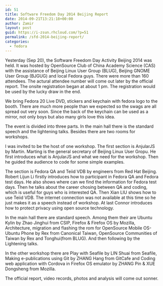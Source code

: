 ```yaml
---
id: 51
title: Software Freedom Day 2014 Beijing Report
date: 2014-09-21T13:21:18+00:00
author: Zamir
layout: post
guid: https://i-zsun.rhcloud.com/?p=51
permalink: /sfd-2014-beijing-report/
categories:
  - fedora
---
```

Yesterday (Sep 20), the Software Freedom Day Activity Beijing 2014 was held. It was hosted by OpenSource Club of China Academy Science (CAS) with the assistance of Beijing Linux User Group (BLUG), Beijing GNOME User Group (BJGUG) and local Fedora guys. There were more than 160 attendees. The actural attendee number will come out later by the official report. The onsite registration began at about 1 pm. The registration would be used by the lucky draw in the end.
  
We bring Fedora 20 Live DVD, stickers and keychain with fedora logo to the booth. There are much more people than we expected so the swags are all spread out very soon. Since the back of the keychain can be used as a mirror, not only boys but also many girls love this idea.
  
The event is divided into three parts. In the main hall there is the standard speech and the lightening talks. Besides there are two rooms for workshops.
  
I was invited to be the host of one workshop. The first section is AnjularJS by Martin. Marting is the general secretary of Beijing Linux User Gropu. He first introduces what is AnjularJS and what we need for the workshop. Then he guided the audience to code for some simple examples.
  
The section is Fedora QA and Teiid VDB by engineers from Red Hat Beijing. Robert Lijun Li firstly introduces how to participant in Fedora QA and Fedora test days. He also shows where can we find the information for Fedora test days. Then he talks about the career chosing between QA and coding, which is useful for guys who is interested QA. Then Xian LIU shows how to use Teiid VDB. The internet connection was not available at this time so he just makes it as a speech instead of workshop. At last Connor introduces how to protect privacy using open source technology.
  
In the main hall there are standard speech. Among them their are Ubuntu Kylin by Zhao Jinghui from CSIP, Firefox & Firefox OS by Mozilla, Architecture, migration and flashing the rom for OpenSource Mobile OS-Ubuntu Phone by Rex from Canonical Taiwan, OpenSource Communities of Taiwan by Rex and Tonghui(from BLUG). And then following by the Lightening talks.
  
In the other workshop there are Play with Seafile by LIN Shuai from Seafile, Making e-publications using Git by ZHANG Hang from GitCafe and Coding web application with Cordova in Firefox OS emulator by ZHANG Pin & XUE Dongsheng from Mozilla.

The official report, video records, photos and analysis will come out sonner.

&nbsp;